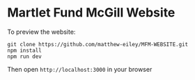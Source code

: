 # Martlet Fund McGill Website

To preview the website:<br/>
```
git clone https://github.com/matthew-eiley/MFM-WEBSITE.git
npm install
npm run dev
```
Then open `http://localhost:3000` in your browser
